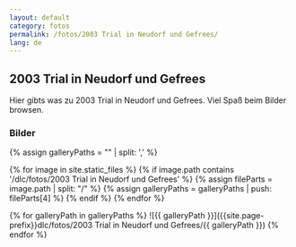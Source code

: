 ```yaml
---
layout: default
category: fotos
permalink: /fotos/2003 Trial in Neudorf und Gefrees/
lang: de
---
```


## 2003 Trial in Neudorf und Gefrees

Hier gibts was zu 2003 Trial in Neudorf und Gefrees. Viel Spaß beim Bilder browsen.

### Bilder
{% assign galleryPaths = "" | split: ',' %}

{% for image in site.static_files %}
{% if image.path contains '/dlc/fotos/2003 Trial in Neudorf und Gefrees' %}
        {% assign fileParts = image.path | split: "/" %}
        {% assign galleryPaths = galleryPaths | push: fileParts[4] %}
{% endif %}
{% endfor %}

{% for galleryPath in galleryPaths %}
![{{ galleryPath }}]({{site.page-prefix}}dlc/fotos/2003 Trial in Neudorf und Gefrees/{{ galleryPath }})
{% endfor %}
